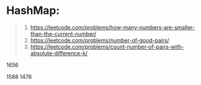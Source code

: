 # HashMap:
> 1. https://leetcode.com/problems/how-many-numbers-are-smaller-than-the-current-number/
> 2. https://leetcode.com/problems/number-of-good-pairs/
> 3. https://leetcode.com/problems/count-number-of-pairs-with-absolute-difference-k/





1656

1588
1476

